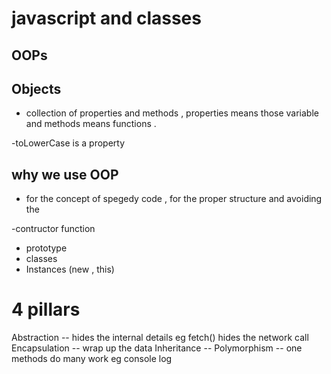 # javascript and classes

<!-- is javascript is having classes , technically it doesn't have any classes -->

<!-- after ES6 classes is introduced but it is only for syntactic sugar over exisiting prototype-based inheritance mechanism , in other words it provides more familiar sytax for developer which are coming from the class based languages such as C++ , java -->

## OOPs


## Objects
- collection of properties and methods , properties means those variable and methods means functions . 
<!-- const user = {
  name: "Anubhav",        // property
  age: 25,                // property
  greet: function () {    // method
    console.log("Hello!");
  }
}; -->

-toLowerCase is a property

## why we use OOP
- for the concept of spegedy code , for the proper structure and avoiding the 


-contructor function
- prototype
- classes
- Instances (new , this)

# 4 pillars
Abstraction -- hides the internal details eg fetch() hides the network call
Encapsulation -- wrap up the data 
Inheritance -- 
Polymorphism  -- one methods do many work eg console log